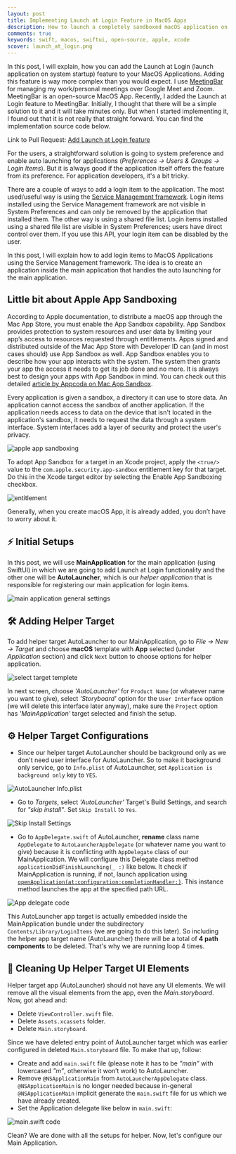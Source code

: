 ```yaml
---
layout: post
title: Implementing Launch at Login Feature in MacOS Apps
description: How to launch a completely sandboxed macOS application on system startup
comments: true
keywords: swift, macos, swiftui, open-source, apple, xcode
scover: launch_at_login.png
---
```

In this post, I will explain, how you can add the Launch at Login (launch application on system startup) feature to your MacOS Applications. Adding this feature is way more complex than you would expect. I use [MeetingBar](https://github.com/leits/MeetingBar) for managing my work/personal meetings over Google Meet and Zoom. MeetingBar is an open-source MacOS App. Recently, I added the Launch at Login feature to MeetingBar. Initially, I thought that there will be a simple solution to it and it will take minutes only. But when I started implementing it, I found out that it is not really that straight forward. You can find the implementation source code below.

Link to Pull Request: [Add Launch at Login feature](https://github.com/leits/MeetingBar/pull/76)

For the users, a straightforward solution is going to system preference and enable auto launching for applications (_Preferences -> Users & Groups -> Login Items_). But it is always good if the application itself offers the feature from its preference. For application developers, it's a bit tricky.

There are a couple of ways to add a login item to the application. The most used/useful way is using the [Service Management framework](https://developer.apple.com/documentation/servicemanagement). Login items installed using the Service Management framework are not visible in System Preferences and can only be removed by the application that installed them.
The other way is using a shared file list. Login items installed using a shared file list are visible in System Preferences; users have direct control over them. If you use this API, your login item can be disabled by the user.

In this post, I will explain how to add login items to MacOS Applications using the Service Management framework. The idea is to create an application inside the main application that handles the auto launching for the main application.

## Little bit about Apple App Sandboxing

According to Apple documentation, to distribute a macOS app through the Mac App Store, you must enable the App Sandbox capability. App Sandbox provides protection to system resources and user data by limiting your app’s access to resources requested through entitlements. Apps signed and distributed outside of the Mac App Store with Developer ID can (and in most cases should) use App Sandbox as well. App Sandbox enables you to describe how your app interacts with the system. The system then grants your app the access it needs to get its job done and no more. It is always best to design your apps with App Sandbox in mind. You can check out this detailed [article by Appcoda on Mac App Sandbox](https://www.appcoda.com/mac-app-sandbox/).

Every application is given a sandbox, a directory it can use to store data. An application cannot access the sandbox of another application. If the application needs access to data on the device that isn't located in the application's sandbox, it needs to request the data through a system interface. System interfaces add a layer of security and protect the user's privacy.

<img class="fullimg" alt="apple app sandboxing" src="https://user-images.githubusercontent.com/20956124/93572750-ea161780-f9b3-11ea-8f32-e94a6b5a2672.png">

To adopt App Sandbox for a target in an Xcode project, apply the `<true/>` value to the `com.apple.security.app-sandbox` entitlement key for that target. Do this in the Xcode target editor by selecting the Enable App Sandboxing checkbox.

<!-- ```xml
<?xml version="1.0" encoding="UTF-8"?>
<!DOCTYPE plist PUBLIC "-//Apple//DTD PLIST 1.0//EN" "http://www.apple.com/DTDs/PropertyList-1.0.dtd">
<plist version="1.0">
<dict>
    <key>com.apple.security.app-sandbox</key>
    <true/>
</dict>
</plist>
``` -->

<img class="fullimg" alt="entitlement" src="https://user-images.githubusercontent.com/20956124/93665547-f45c1280-fa94-11ea-96d4-7dbdabd83172.png">

Generally, when you create macOS App, it is already added, you don’t have to worry about it.

## :zap: Initial Setups

In this post, we will use **MainApplication** for the main application (using SwiftUI) in which we are going to add Launch at Login functionality and the other one will be **AutoLauncher**, which is our _helper application_ that is responsible for registering our main application for login items.

<img class="fullimg" alt="main application general settings" src="https://user-images.githubusercontent.com/20956124/93586575-218dbf80-f9c6-11ea-8a93-af7699914094.png">

## :hammer_and_wrench: Adding Helper Target

To add helper target AutoLauncher to our MainApplication, go to _File -> New -> Target_ and choose **macOS** template with **App** selected (under _Application_ section) and click `Next` button to choose options for helper application.

<img class="diffimg" alt="select target templete" src="https://user-images.githubusercontent.com/20956124/93664146-62e7a300-fa8a-11ea-9199-086f3674c806.png">

In next screen, choose _'AutoLauncher'_ for `Product Name` (or whatever name you want to give), select _'Storyboard'_ option for the `User Interface` option (we will delete this interface later anyway), make sure the `Project` option has _'MainApplication'_ target selected and finish the setup.


<!-- <img class="fullimg" alt="select project options" src="https://user-images.githubusercontent.com/20956124/93589295-3d936000-f9ca-11ea-804e-31cc262c8b0c.png"> -->

## :gear: Helper Target Configurations

- Since our helper target AutoLauncher should be background only as we don't need user interface for AutoLauncher. So to make it background only service, go to `Info.plist` of AutoLauncher, set `Application is background only` key to `YES`.

<!-- <img class="fullimg" alt="AutoLauncher Info.plist" src="https://user-images.githubusercontent.com/20956124/93661127-f3b28480-fa72-11ea-8e74-b734d6ccd814.png"> -->
<img class="fullimg" alt="AutoLauncher Info.plist" src="https://user-images.githubusercontent.com/20956124/93661035-36279180-fa72-11ea-8350-5e58078d83a9.png">

- Go to _Targets_, select _'AutoLauncher'_ Target's Build Settings, and search for _"skip install"_. Set `Skip Install` to `Yes`.

<img class="fullimg" alt="Skip Install Settings" src="https://user-images.githubusercontent.com/20956124/93661621-be0f9a80-fa76-11ea-9319-7953df61180c.png">

- Go to `AppDelegate.swift` of AutoLauncher, **rename** class name `AppDelegate` to `AutoLauncherAppDelegate` (or whatever name you want to give) because it is conflicting with `AppDelegate` class of our MainApplication. We will configure this Delegate class method `applicationDidFinishLaunching(_ :)` like below. It check if MainApplication is running, if not, launch application using [`openApplication(at:configuration:completionHandler:)`](https://developer.apple.com/documentation/appkit/nsworkspace/3172700-openapplication). This instance method launches the app at the specified path URL.

<!-- ```swift
import Cocoa

@NSApplicationMain
class AutoLauncherAppDelegate: NSObject, NSApplicationDelegate {
    
    struct Constants {
        // Bundle Identifier of MainApplication target
        static let mainAppBundleID = "com.jogendra.MainApplication"
    }
    
    func applicationDidFinishLaunching(_ aNotification: Notification) {
        let runningApps = NSWorkspace.shared.runningApplications
        let isRunning = runningApps.contains {
            $0.bundleIdentifier == Constants.mainAppBundleID
        }
        
        if !isRunning {
            var path = Bundle.main.bundlePath as NSString
            for _ in 1...4 {
                path = path.deletingLastPathComponent as NSString
            }
            let applicationPathString = path as String
            guard let pathURL = URL(string: applicationPathString) else { return }
            NSWorkspace.shared.openApplication(at: pathURL,
                                               configuration: NSWorkspace.OpenConfiguration(),
                                               completionHandler: nil)
        }
    }
    
}
``` -->

<img class="fullimg" alt="App delegate code" src="https://user-images.githubusercontent.com/20956124/93665403-cfb36b00-fa93-11ea-9655-01a2a441e553.png">

This AutoLauncher app target is actually embedded inside the MainApplication bundle under the subdirectory `Contents/Library/LoginItems` (we are going to do this later). So including the helper app target name (AutoLauncher) there will be a total of **4 path components** to be deleted. That's why we are running loop 4 times.

## :anger: Cleaning Up Helper Target UI Elements

Helper target app (AutoLauncher) should not have any UI elements. We will remove all the visual elements from the app, even the _Main.storyboard_. Now, got ahead and:
- Delete `ViewController.swift` file.
- Delete `Assets.xcassets` folder.
- Delete `Main.storyboard`.

Since we have deleted entry point of AutoLauncher target which was earlier configured in deleted `Main.storyboard` file. To make that up, follow:
- Create and add `main.swift` file (please note it has to be _”main”_ with lowercased  _”m”_, otherwise it won’t work) to AutoLauncher.
- Remove `@NSApplicationMain` from `AutoLauncherAppDelegate` class. `@NSApplicationMain` is no longer needed because in-general `@NSApplicationMain` implicit generate the `main.swift` file for us which we have already created.
- Set the Application delegate like below in `main.swift`:

<img class="fullimg" alt="main.swift code" src="https://user-images.githubusercontent.com/20956124/93665199-40f21e80-fa92-11ea-97d2-a890926ce06c.png">

Clean? We are done with all the setups for helper. Now, let's configure our Main Application.